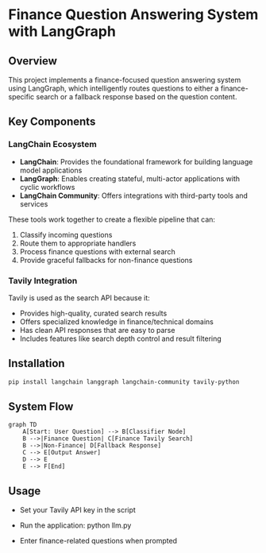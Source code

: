 # Finance Question Answering System with LangGraph

## Overview

This project implements a finance-focused question answering system using LangGraph, which intelligently routes questions to either a finance-specific search or a fallback response based on the question content.

## Key Components

### LangChain Ecosystem
- **LangChain**: Provides the foundational framework for building language model applications
- **LangGraph**: Enables creating stateful, multi-actor applications with cyclic workflows
- **LangChain Community**: Offers integrations with third-party tools and services

These tools work together to create a flexible pipeline that can:
1. Classify incoming questions
2. Route them to appropriate handlers
3. Process finance questions with external search
4. Provide graceful fallbacks for non-finance questions

### Tavily Integration
Tavily is used as the search API because it:
- Provides high-quality, curated search results
- Offers specialized knowledge in finance/technical domains
- Has clean API responses that are easy to parse
- Includes features like search depth control and result filtering

## Installation

```bash
pip install langchain langgraph langchain-community tavily-python
```
  
## System Flow

```mermaid
graph TD
    A[Start: User Question] --> B[Classifier Node]
    B -->|Finance Question| C[Finance Tavily Search]
    B -->|Non-Finance| D[Fallback Response]
    C --> E[Output Answer]
    D --> E
    E --> F[End]
```

## Usage
 - Set your Tavily API key in the script

 - Run the application: python llm.py
 
 - Enter finance-related questions when prompted

